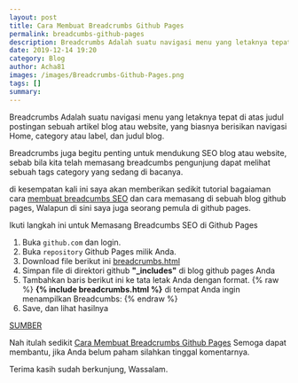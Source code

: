 ```yaml
---
layout: post
title: Cara Membuat Breadcrumbs Github Pages
permalink: breadcumbs-github-pages
description: Breadcrumbs Adalah suatu navigasi menu yang letaknya tepat di atas judul postingan sebuah artikel blog atau website, yang biasnya berisikan navigasi Home
date: 2019-12-14 19:20
category: Blog
author: Acha81
images: /images/Breadcrumbs-Github-Pages.png
tags: []
summary: 
---
```

Breadcrumbs Adalah suatu navigasi menu yang letaknya tepat di atas judul postingan sebuah artikel blog atau website, yang biasnya berisikan navigasi Home, category atau label, dan judul blog.

Breadcrumbs juga begitu penting untuk mendukung SEO blog atau website, sebab bila kita telah memasang breadcumbs pengunjung dapat melihat sebuah tags category yang sedang di bacanya.

di kesempatan kali ini saya akan memberikan sedikit tutorial bagaiaman cara [membuat breadcumbs SEO](breadcumbs-github-pages) dan cara memasang di sebuah blog github pages, Walapun di sini saya juga seorang pemula di github pages.

Ikuti langkah ini untuk Memasang Breadcumbs SEO di Github Pages

1. Buka
<code>github.com</code>
dan login.
2. Buka
<code>repository</code>
Github Pages milik Anda.
3. Download file berikut ini [breadcrumbs.html](https://raw.githubusercontent.com/jhvanderschee/jekyllcodex/gh-pages/_includes/breadcrumbs.html)
4. Simpan file di direktori github **"_includes"** di blog github pages Anda
5. Tambahkan baris berikut ini ke tata letak Anda dengan format.
{% raw %}
    **{% include breadcrumbs.html %}**
            di tempat Anda ingin menampilkan Breadcumbs:
{% endraw %}
6. Save, dan lihat hasilnya

[SUMBER](https://jekyllcodex.org/without-plugin/breadcrumbs/)

Nah itulah sedikit [Cara Membuat Breadcrumbs Github Pages](breadcumbs-github-pages)
Semoga dapat membantu, jika Anda belum paham silahkan tinggal komentarnya.

Terima kasih sudah berkunjung, Wassalam.
